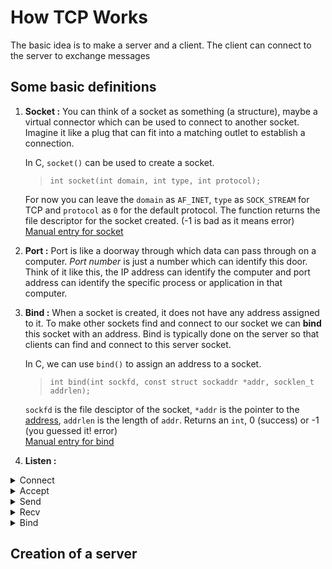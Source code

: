 # How TCP Works

The basic idea is to make a server and a client. The client can connect to the server to exchange messages

## Some basic definitions

1.  **Socket :** You can think of a socket as something (a structure), maybe a virtual connector which can be used to connect to another socket.<br> Imagine it like a plug that can fit into a matching outlet to establish a connection.

    In C, `socket()` can be used to create a socket. <br>

    > `int socket(int domain, int type, int protocol);`

    For now you can leave the `domain` as `AF_INET`, `type` as `SOCK_STREAM` for TCP and `protocol` as `0` for the default protocol. The function returns the file descriptor for the socket created. (-1 is bad as it means error) <br>
    [Manual entry for socket](https://man7.org/linux/man-pages/man2/socket.2.html)

2.  **Port :** Port is like a doorway through which data can pass through on a computer. _Port number_ is just a number which can identify this door. Think of it like this, the IP address can identify the computer and port address can identify the specific process or application in that computer.

3.  **Bind :** When a socket is created, it does not have any address assigned to it. To make other sockets find and connect to our socket we can **bind** this socket with an address. Bind is typically done on the server so that clients can find and connect to this server socket.

    In C, we can use `bind()` to assign an address to a socket. <br>

    > `int bind(int sockfd, const struct sockaddr *addr, socklen_t addrlen);`

    `sockfd` is the file desciptor of the socket, `*addr` is the pointer to the [address](), `addrlen` is the length of `addr`. Returns an `int`, 0 (success) or -1 (you guessed it! error) <br>
    [Manual entry for bind](https://man7.org/linux/man-pages/man2/bind.2.html)

4.  **Listen :**

<details>
<summary> Connect </summary>
edit later
</details>

<details>
<summary> Accept </summary>
edit later
</details>

<details>
<summary> Send </summary>
edit later
</details>

<details>
<summary> Recv </summary>
edit later
</details>

<details>
<summary> Bind </summary>
edit later
</details>

## Creation of a server
